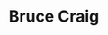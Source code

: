 ---
first_name: Bruce
last_name: Craig
title: Bruce Craig
role: Professor of Statistics
organizations:
- name: Purdue University
  url: https://www.purdue.edu/
education:
  courses:
  - course: PhD in Statistics
    institution: University of Wisconsin - Madison
    year: 1996
  - course: MS in Statistics
    institution: University of Wisconsin - Madison
    year: 1991
social:
- icon: envelope
  icon_pack: fas
  link: mailto:bacraig@purdue.edu
- icon: globe
  icon_pack: fas
  link: https://www.stat.purdue.edu/~bacraig/
- icon: google-scholar
  icon_pack: ai
  link: https://scholar.google.com/citations?user=T2NvlC8AAAAJ&hl=en
- icon: orcid
  icon_pack: ai
  link: https://orcid.org/0000-0001-9346-467X
interests:
- Hierarchical Bayesian Modeling
- Diagnostic Testing
- Experimental Design
- Bioinformatics
user_groups:
- Heads
superuser: no
---